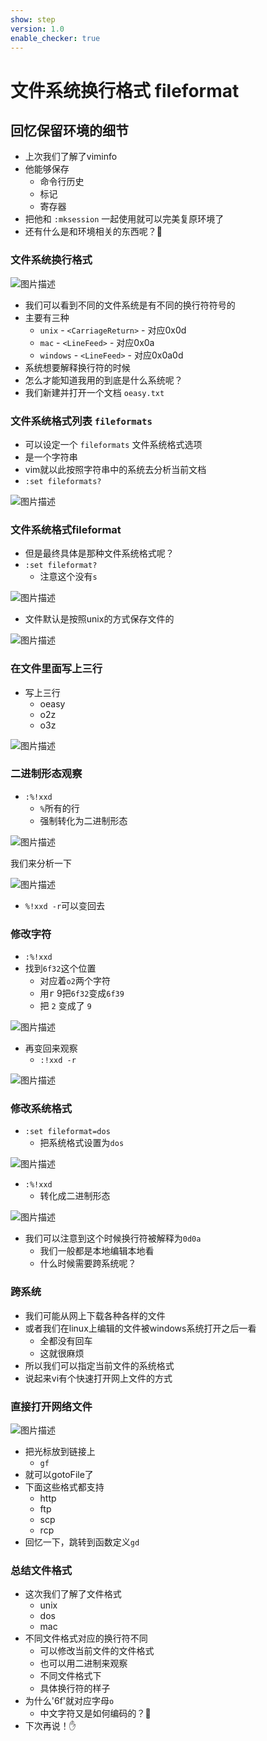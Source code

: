 ```yaml
---
show: step
version: 1.0
enable_checker: true
---
```


# 文件系统换行格式 fileformat

## 回忆保留环境的细节

- 上次我们了解了viminfo
- 他能够保存
	- 命令行历史
	- 标记
	- 寄存器
- 把他和 `:mksession` 一起使用就可以完美复原环境了
- 还有什么是和环境相关的东西呢？🤔

### 文件系统换行格式

![图片描述](https://doc.shiyanlou.com/courses/uid1190679-20210731-1627709896045)

- 我们可以看到不同的文件系统是有不同的换行符符号的
- 主要有三种
	- `unix` - `<CarriageReturn>` - 对应0x0d
	- `mac` - `<LineFeed>` - 对应0x0a
	- `windows` - `<LineFeed>` - 对应0x0a0d
- 系统想要解释换行符的时候
- 怎么才能知道我用的到底是什么系统呢？
- 我们新建并打开一个文档 `oeasy.txt`

### 文件系统格式列表 `fileformats`

- 可以设定一个 `fileformats` 文件系统格式选项
- 是一个字符串
- vim就以此按照字符串中的系统去分析当前文档
- `:set fileformats?`

![图片描述](https://doc.shiyanlou.com/courses/uid1190679-20210731-1627710011521)

### 文件系统格式fileformat

- 但是最终具体是那种文件系统格式呢？
- `:set fileformat?`
	- 注意这个没有`s`

![图片描述](https://doc.shiyanlou.com/courses/uid1190679-20210731-1627710299149)

- 文件默认是按照unix的方式保存文件的

![图片描述](https://doc.shiyanlou.com/courses/uid1190679-20210731-1627710569426)

### 在文件里面写上三行
- 写上三行
	- oeasy
	- o2z
	- o3z

![图片描述](https://doc.shiyanlou.com/courses/uid1190679-20210731-1627710616433)


### 二进制形态观察
- `:%!xxd`
	- `%`所有的行 
	- 强制转化为二进制形态 

![图片描述](https://doc.shiyanlou.com/courses/uid1190679-20210731-1627711008280)

我们来分析一下

![图片描述](https://doc.shiyanlou.com/courses/uid1190679-20210731-1627711068599)

- `%!xxd -r`可以变回去

### 修改字符

- `:%!xxd`
- 找到`6f32`这个位置
	- 对应着`o2`两个字符
	- 用<kbd>r</kbd> 9把`6f32`变成`6f39`
    - 把 `2` 变成了 `9` 
	
![图片描述](https://doc.shiyanlou.com/courses/uid1190679-20210731-1627711137801)

- 再变回来观察
	- `:!xxd -r`

![图片描述](https://doc.shiyanlou.com/courses/uid1190679-20210731-1627711351520)

### 修改系统格式

- `:set fileformat=dos`
	- 把系统格式设置为`dos`

![图片描述](https://doc.shiyanlou.com/courses/uid1190679-20210731-1627711720279)

- `:%!xxd`
	- 转化成二进制形态

![图片描述](https://doc.shiyanlou.com/courses/uid1190679-20210731-1627711509158)

- 我们可以注意到这个时候换行符被解释为`0d0a`
    - 我们一般都是本地编辑本地看
    - 什么时候需要跨系统呢？

### 跨系统

- 我们可能从网上下载各种各样的文件
- 或者我们在linux上编辑的文件被windows系统打开之后一看
	- 全都没有回车
	- 这就很麻烦
- 所以我们可以指定当前文件的系统格式
- 说起来vi有个快速打开网上文件的方式

### 直接打开网络文件

![图片描述](https://doc.shiyanlou.com/courses/uid1190679-20210731-1627711928624)

- 把光标放到链接上
    - `gf`
- 就可以gotoFile了
- 下面这些格式都支持
	- http
	- ftp
	- scp
	- rcp
- 回忆一下，跳转到函数定义`gd`

### 总结文件格式 
- 这次我们了解了文件格式
	- unix
	- dos
	- mac
- 不同文件格式对应的换行符不同
    - 可以修改当前文件的文件格式
    - 也可以用二进制来观察
    - 不同文件格式下
    - 具体换行符的样子
- 为什么'6f'就对应字母`o`
    - 中文字符又是如何编码的？🤔
- 下次再说！✋


